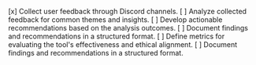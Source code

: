 [x] Collect user feedback through Discord channels.
[ ] Analyze collected feedback for common themes and insights.
[ ] Develop actionable recommendations based on the analysis outcomes.
[ ] Document findings and recommendations in a structured format.
[ ] Define metrics for evaluating the tool's effectiveness and ethical alignment.
[ ] Document findings and recommendations in a structured format.
